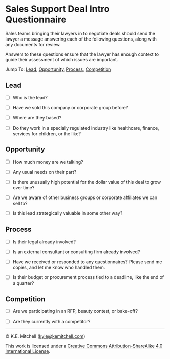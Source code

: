 # Sales Support Deal Intro Questionnaire

Sales teams bringing their lawyers in to negotiate deals should send the lawyer a message answering each of the following questions, along with any documents for review.

Answers to these questions ensure that the lawyer has enough context to guide their assessment of which issues are important.

Jump To: [Lead](#lead), [Opportunity](#opportunity), [Process](#process), [Competition](#competition)

## Lead

- [ ] Who is the lead?

- [ ] Have we sold this company or corporate group before?

- [ ] Where are they based?

- [ ] Do they work in a specially regulated industry like healthcare, finance, services for children, or the like?

## Opportunity

- [ ] How much money are we talking?

- [ ] Any usual needs on their part?

- [ ] Is there unusually high potential for the dollar value of this deal to grow over time?

- [ ] Are we aware of other business groups or corporate affiliates we can sell to?

- [ ] Is this lead strategically valuable in some other way?

## Process

- [ ] Is their legal already involved?

- [ ] Is an external consultant or consulting firm already involved?

- [ ] Have we received or responded to any questionnaires?  Please send me copies, and let me know who handled them.

- [ ] Is their budget or procurement process tied to a deadline, like the end of a quarter?

## Competition

- [ ] Are we participating in an RFP, beauty contest, or bake-off?

- [ ] Are they currently with a competitor?

---

&copy; K.E. Mitchell (<kyle@kemitchell.com>)

This work is licensed under a [Creative Commons Attribution-ShareAlike 4.0 International License](https://creativecommons.org/licenses/by-sa/4.0/).
